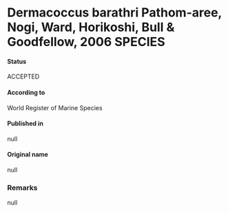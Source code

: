 Dermacoccus barathri Pathom-aree, Nogi, Ward, Horikoshi, Bull & Goodfellow, 2006 SPECIES
=======

#### Status
ACCEPTED

#### According to
World Register of Marine Species

#### Published in
null

#### Original name
null

### Remarks
null